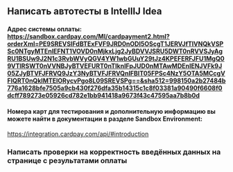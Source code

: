 ## Написать автотесты в IntellIJ Idea

#### Адрес системы оплаты: https://sandbox.cardpay.com/MI/cardpayment2.html?orderXml=PE9SREVSIFdBTExFVF9JRD0nODI5OScgT1JERVJfTlVNQkVSPSc0NTgyMTEnIEFNT1VOVD0nMjkxLjg2JyBDVVJSRU5DWT0nRVVSJyAgRU1BSUw9J2N1c3RvbWVyQGV4YW1wbGUuY29tJz4KPEFERFJFU1MgQ09VTlRSWT0nVVNBJyBTVEFURT0nTlknIFpJUD0nMTAwMDEnIENJVFk9J05ZJyBTVFJFRVQ9JzY3NyBTVFJFRVQnIFBIT05FPSc4NzY5OTA5MCcgVFlQRT0nQklMTElORycvPgo8L09SREVSPg==&sha512=998150a2b27484b776a1628bfe7505a9cb430f276dfa35b14315c1c8f03381a90490f6608f0dcff789273e05926cd782e1bb941418a9673f43c47595aa7b8b0d

#### Номера карт для тестирования и дополнительную информацию вы можете найти в документации в разделе Sandbox Environment:
https://integration.cardpay.com/api/#introduction

### Написать проверки на корректность введённых данных на странице с результатами оплаты

